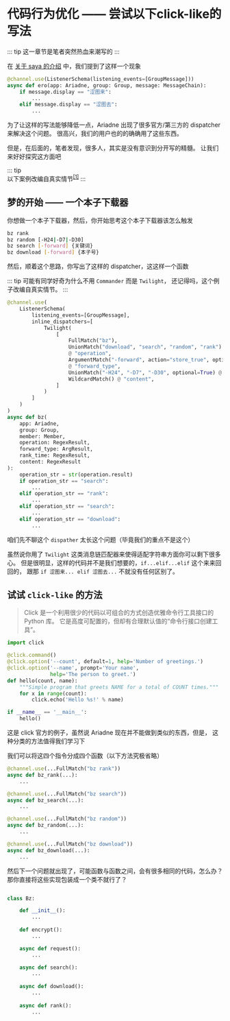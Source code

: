 # 代码行为优化 —— 尝试以下click-like的写法

::: tip
这一章节是笔者突然热血来潮写的
:::

在 [关于 saya 的介绍](../guide/message_parser/index) 中，我们提到了这样一个现象

``` python
@channel.use(ListenerSchema(listening_events=[GroupMessage]))
async def ero(app: Ariadne, group: Group, message: MessageChain):
    if message.display == "涩图来":
        ...
    elif message.display == "涩图去":
        ...
```

为了让这样的写法能够降低一点，Ariadne 出现了很多官方/第三方的 dispatcher 来解决这个问题。
很高兴，我们的用户也的的确确用了这些东西。

但是，在后面的，笔者发现，很多人，其实是没有意识到分开写的精髓。
让我们来好好探究这方面吧

::: tip  
以下案例改编自真实情节<sup>[[1]](https://github.com/SAGIRI-kawaii/sagiri-bot/pull/330)</sup>
:::

## 梦的开始 —— 一个本子下载器

你想做一个本子下载器，然后，你开始思考这个本子下载器该怎么触发

``` bash
bz rank
bz random [-H24|-D7|-D30]
bz search [-forward] {关键词}
bz download [-forward] {本子号}
```

然后，顺着这个思路，你写出了这样的 dispatcher，这这样一个函数

::: tip
可能有同学好奇为什么不用 `Commander` 而是 `Twilight`，
还记得吗，这个例子改编自真实情节。
:::

``` python
@channel.use(
    ListenerSchema(
        listening_events=[GroupMessage],
        inline_dispatchers=[
            Twilight(
                [
                    FullMatch("bz"),
                    UnionMatch("download", "search", "random", "rank")
                    @ "operation",
                    ArgumentMatch("-forward", action="store_true", optional=True)
                    @ "forward_type",
                    UnionMatch("-H24", "-D7", "-D30", optional=True) @ "rank_time",
                    WildcardMatch() @ "content",
                ]
            )
        ]
    )
)
async def bz(
    app: Ariadne,
    group: Group,
    member: Member,
    operation: RegexResult,
    forward_type: ArgResult,
    rank_time: RegexResult,
    content: RegexResult
):
    operation_str = str(operation.result)
    if operation_str == "search":
        ...
    elif operation_str == "rank":
        ...
    elif operation_str == "search":
        ...
    elif operation_str == "download":
        ...
```

咱们先不聊这个 `dispather` 太长这个问题（毕竟我们的重点不是这个）

虽然说你用了 `Twilight` 这类消息链匹配器来使得适配字符串方面你可以剩下很多心。
但是很明显，这样的代码并不是我们想要的，`if...elif...elif` 这个来来回回的，
跟那 `if 涩图来... elif 涩图去...` 不就没有任何区别了。

## 试试 `click-like` 的方法

> Click 是一个利用很少的代码以可组合的方式创造优雅命令行工具接口的 Python 库。 它是高度可配置的，但却有合理默认值的“命令行接口创建工具”。

```python
import click

@click.command()
@click.option('--count', default=1, help='Number of greetings.')
@click.option('--name', prompt='Your name',
              help='The person to greet.')
def hello(count, name):
    """Simple program that greets NAME for a total of COUNT times."""
    for x in range(count):
        click.echo('Hello %s!' % name)

if __name__ == '__main__':
    hello()
```

这是 click 官方的例子，虽然说 Ariadne 现在并不能做到类似的东西，但是，
这种分类的方法值得我们学习下

我们可以将这四个指令分成四个函数（以下方法究极省略）

``` python
@channel.use(...FullMatch("bz rank"))
async def bz_rank(...):
    ...

@channel.use(...FullMatch("bz search"))
async def bz_search(...):
    ...

@channel.use(...FullMatch("bz random"))
async def bz_random(...):
    ...

@channel.use(...FullMatch("bz download"))
async def bz_download(...):
    ...

```

然后下一个问题就出现了，可能函数与函数之间，会有很多相同的代码，怎么办？  
那你直接将这些实现包装成一个类不就行了？

``` python

class Bz:

    def __init__():
        ...
    
    def encrypt():
        ...

    async def request():
        ...

    async def search():
        ...
    
    async def download():
        ...
    
    async def rank():
        ...

```

<Loading></Loading>

